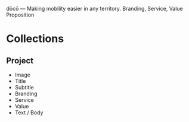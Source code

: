 dōcō — Making mobility easier in any territory.
Branding, Service, Value Proposition

# Collections

## Project

- Image
- Title
- Subtitle
- Branding
- Service
- Value
- Text / Body
